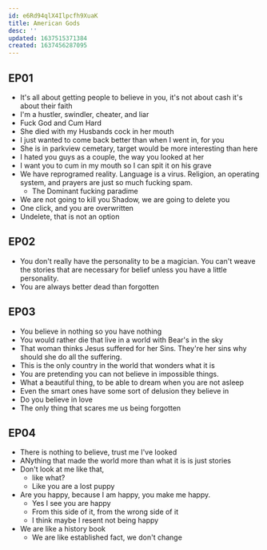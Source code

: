 ```yaml
---
id: e6Rd94qlX4Ilpcfh9XuaK
title: American Gods
desc: ''
updated: 1637515371384
created: 1637456287095
---
```


## EP01

* It's all about getting people to believe in you, it's not about cash it's about their faith
* I'm a hustler, swindler, cheater, and liar
* Fuck God and Cum Hard
* She died with my Husbands cock in her mouth
* I just wanted to come back better than when I went in, for you
* She is in parkview cemetary, target would be more interesting than here
* I hated you guys as a couple, the way you looked at her
* I want you to cum in my mouth so I can spit it on his grave
* We have reprogramed reality. Language is a virus. Religion, an operating system, and prayers are just so much fucking spam.
  * The Dominant fucking paradime
* We are not going to kill you Shadow, we are going to delete you
* One click, and you are overwritten
* Undelete, that is not an option

## EP02

* You don't really have the personality to be a magician. You can't weave the stories that are necessary for belief unless you have a little personality.
* You are always better dead than forgotten

## EP03

* You believe in nothing so you have nothing
* You would rather die that live in a world with Bear's in the sky
* That woman thinks Jesus suffered for her Sins. They're her sins why should she do all the suffering.
* This is the only country in the world that wonders what it is
* You are pretending you can not believe in impossible things.
* What a beautiful thing, to be able to dream when you are not asleep
* Even the smart ones have some sort of delusion they believe in
* Do you believe in love
* The only thing that scares me us being forgotten

## EP04

* There is nothing to believe, trust me I've looked
* ANything that made the world more than what it is is just stories
* Don't look at me like that,
  * like what?
  * Like you are a lost puppy
* Are you happy, because I am happy, you make me happy.
  * Yes I see you are happy
  * From this side of it, from the wrong side of it
  * I think maybe I resent not being happy
* We are like a history book
  * We are like established fact, we don't change

